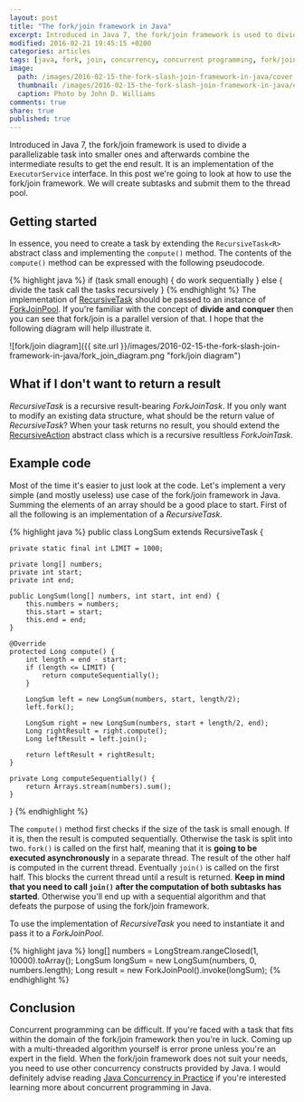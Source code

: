 ```yaml
---
layout: post
title: "The fork/join framework in Java"
excerpt: Introduced in Java 7, the fork/join framework is used to divide a parallelizable task into smaller ones and afterwards combine the intermediate results to get the end result.
modified: 2016-02-21 19:45:15 +0200
categories: articles
tags: [java, fork, join, concurrency, concurrent programming, fork/join]
image:
  path: /images/2016-02-15-the-fork-slash-join-framework-in-java/cover.jpg
  thumbnail: /images/2016-02-15-the-fork-slash-join-framework-in-java/cover_thumb.jpg
  caption: Photo by John D. Williams
comments: true
share: true
published: true
---
```


Introduced in Java 7, the fork/join framework is used to divide a parallelizable task into smaller ones and afterwards combine the intermediate results to get the end result. It is an implementation of the `ExecutorService` interface. In this post we're going to look at how to use the fork/join framework. We will create subtasks and submit them to the thread pool.

## Getting started

In essence, you need to create a task by extending the `RecursiveTask<R>` abstract class and implementing the `compute()` method. The contents of the `compute()` method can be expressed with the following pseudocode.

{% highlight java %}
if (task small enough) {
  do work sequentially
}
else {
  divide the task
  call the tasks recursively
}
{% endhighlight %}
The implementation of [RecursiveTask](https://docs.oracle.com/javase/7/docs/api/java/util/concurrent/RecursiveTask.html "RecursiveTask documentation") should be passed to an instance of [ForkJoinPool](https://docs.oracle.com/javase/8/docs/api/java/util/concurrent/ForkJoinPool.html "ForkJoinPool documentation"). If you're familiar with the concept of **divide and conquer** then you can see that fork/join is a parallel version of that. I hope that the following diagram will help illustrate it.

![fork/join diagram]({{ site.url }}/images/2016-02-15-the-fork-slash-join-framework-in-java/fork_join_diagram.png "fork/join diagram")

## What if I don't want to return a result

*RecursiveTask* is a recursive result-bearing *ForkJoinTask*. If you only want to modify an existing data structure, what should be the return value of *RecursiveTask*? When your task returns no result, you should extend the [RecursiveAction](https://docs.oracle.com/javase/8/docs/api/java/util/concurrent/RecursiveAction.html "RecursiveAction documentation") abstract class which is a recursive resultless *ForkJoinTask*.

## Example code

Most of the time it's easier to just look at the code. Let's implement a very simple (and mostly useless) use case of the fork/join framework in Java. Summing the elements of an array should be a good place to start. First of all the following is an implementation of a *RecursiveTask*.

{% highlight java %}
public class LongSum extends RecursiveTask<Long> {

    private static final int LIMIT = 1000;

    private long[] numbers;
    private int start;
    private int end;

    public LongSum(long[] numbers, int start, int end) {
        this.numbers = numbers;
        this.start = start;
        this.end = end;
    }

    @Override
    protected Long compute() {
        int length = end - start;
        if (length <= LIMIT) {
            return computeSequentially();
        }

        LongSum left = new LongSum(numbers, start, length/2);
        left.fork();

        LongSum right = new LongSum(numbers, start + length/2, end);
        Long rightResult = right.compute();
        Long leftResult = left.join();

        return leftResult + rightResult;
    }

    private Long computeSequentially() {
        return Arrays.stream(numbers).sum();
    }
}
{% endhighlight %}

The `compute()` method first checks if the size of the task is small enough. If it is, then the result is computed sequentially. Otherwise the task is split into two. `fork()` is called on the first half, meaning that it is **going to be executed asynchronously** in a separate thread. The result of the other half is computed in the current thread. Eventually `join()` is called on the first half. This blocks the current thread until a result is returned. **Keep in mind that you need to call `join()` after the computation of both subtasks has started**. Otherwise you'll end up with a sequential algorithm and that defeats the purpose of using the fork/join framework.

To use the implementation of *RecursiveTask* you need to instantiate it and pass it to a *ForkJoinPool*.

{% highlight java %}
long[] numbers = LongStream.rangeClosed(1, 10000).toArray();
LongSum longSum = new LongSum(numbers, 0, numbers.length);
Long result = new ForkJoinPool().invoke(longSum);
{% endhighlight %}

## Conclusion

Concurrent programming can be difficult. If you're faced with a task that fits within the domain of the fork/join framework then you're in luck. Coming up with a multi-threaded algorithm yourself is error prone unless you're an expert in the field. When the fork/join framework does not suit your needs, you need to use other concurrency constructs provided by Java. I would definitely advise reading [Java Concurrency in Practice](http://jcip.net/ "Java Concurrency in Practice homepage") if you're interested learning more about concurrent programming in Java.
